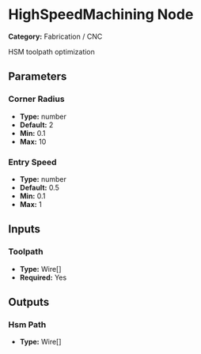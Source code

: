 
# HighSpeedMachining Node

**Category:** Fabrication / CNC

HSM toolpath optimization

## Parameters


### Corner Radius
- **Type:** number
- **Default:** 2
- **Min:** 0.1
- **Max:** 10



### Entry Speed
- **Type:** number
- **Default:** 0.5
- **Min:** 0.1
- **Max:** 1



## Inputs


### Toolpath
- **Type:** Wire[]
- **Required:** Yes



## Outputs


### Hsm Path
- **Type:** Wire[]




